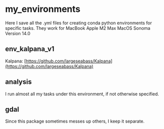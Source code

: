 # my_environments


Here I save all the .yml files for creating conda python environments for specific tasks.
They work for MacBook Apple M2 Max MacOS Sonoma Version 14.0


## env_kalpana_v1 
Kalpana: [https://github.com/largeseabass/Kalpana](https://github.com/largeseabass/Kalpana) 


## analysis
I run almost all my tasks under this environment, if not otherwise specified.


## gdal
Since this package sometimes messes up others, I keep it separate.




